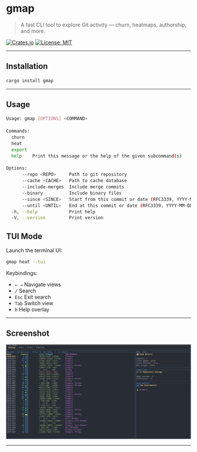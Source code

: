 # gmap

> A fast CLI tool to explore Git activity — churn, heatmaps, authorship, and more.

[![Crates.io](https://img.shields.io/crates/v/gmap.svg)](https://crates.io/crates/gmap)
[![License: MIT](https://img.shields.io/badge/license-MIT-blue.svg)](LICENSE)

---

## Installation

```sh
cargo install gmap
````

---

## Usage

```sh
Usage: gmap [OPTIONS] <COMMAND>

Commands:
  churn
  heat
  export
  help    Print this message or the help of the given subcommand(s)

Options:
      --repo <REPO>     Path to git repository
      --cache <CACHE>   Path to cache database
      --include-merges  Include merge commits
      --binary          Include binary files
      --since <SINCE>   Start from this commit or date (RFC3339, YYYY-MM-DD, or natural language)
      --until <UNTIL>   End at this commit or date (RFC3339, YYYY-MM-DD, or natural language)
  -h, --help            Print help
  -V, --version         Print version
```

## TUI Mode

Launch the terminal UI:
```bash
gmap heat --tui
```

Keybindings:

* `← →` Navigate views
* `/` Search
* `Esc` Exit search
* `Tab` Switch view
* `h` Help overlay

---

## Screenshot

![TUI Heatmap](assets/tui-heatmap-preview.png)

---